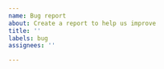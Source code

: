 ```yaml
---
name: Bug report
about: Create a report to help us improve
title: ''
labels: bug
assignees: ''

---
```



